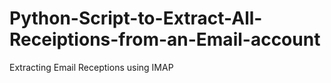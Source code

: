 # Python-Script-to-Extract-All-Receiptions-from-an-Email-account
Extracting Email Receptions using IMAP
